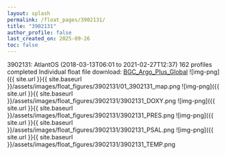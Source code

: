 ```yaml
---
layout: splash
permalink: /float_pages/3902131/
title: "3902131"
author_profile: false
last_created_on: 2025-09-26
toc: false
---
```

 
3902131: AtlantOS (2018-03-13T06:01 to 2021-02-27T12:37)
162 profiles completed
Individual float file download: [BGC_Argo_Plus_Global](https://ftp.soest.hawaii.edu/bgc_argo_plus/Individual_Floats/outliers_removed/3902131_Sprof_processed.nc)
![img-png]({{ site.url }}{{ site.baseurl }}/assets/images/float_figures/3902131/01_3902131_map.png
![img-png]({{ site.url }}{{ site.baseurl }}/assets/images/float_figures/3902131/3902131_DOXY.png
![img-png]({{ site.url }}{{ site.baseurl }}/assets/images/float_figures/3902131/3902131_PRES.png
![img-png]({{ site.url }}{{ site.baseurl }}/assets/images/float_figures/3902131/3902131_PSAL.png
![img-png]({{ site.url }}{{ site.baseurl }}/assets/images/float_figures/3902131/3902131_TEMP.png
